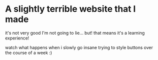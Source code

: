 # A slightly terrible website that I made
it's not very good I'm not going to lie...
but! that means it's a learning experience!

watch what happens when i slowly go insane trying to style buttons over the course of a week :)